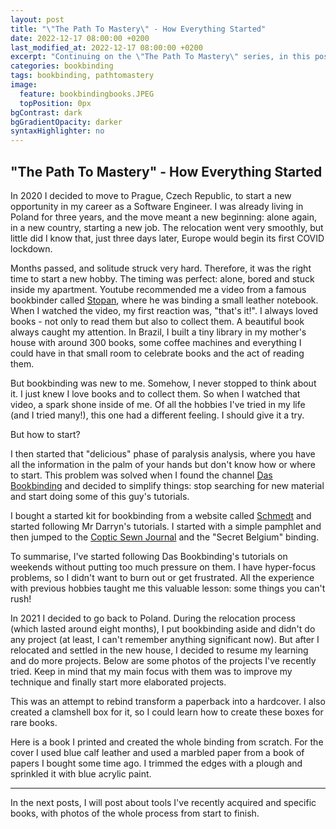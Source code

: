 ```yaml
---
layout: post
title: "\"The Path To Mastery\" - How Everything Started"
date: 2022-12-17 08:00:00 +0200
last_modified_at: 2022-12-17 08:00:00 +0200
excerpt: "Continuing on the \"The Path To Mastery\" series, in this post I talk about how I started in bookbinding."
categories: bookbinding
tags: bookbinding, pathtomastery
image:
  feature: bookbindingbooks.JPEG
  topPosition: 0px
bgContrast: dark
bgGradientOpacity: darker
syntaxHighlighter: no
---
```


## "The Path To Mastery" - How Everything Started

In 2020 I decided to move to Prague, Czech Republic, to start a new opportunity in my career as a Software Engineer. I was already living in Poland for three years, and the move meant a new beginning: alone again, in a new country, starting a new job. The relocation went very smoothly, but little did I know that, just three days later, Europe would begin its first COVID lockdown. 

Months passed, and solitude struck very hard. Therefore, it was the right time to start a new hobby. The timing was perfect: alone, bored and stuck inside my apartment. Youtube recommended me a video from a famous bookbinder called [Stopan](https://www.youtube.com/@Stopan), where he was binding a small leather notebook. When I watched the video, my first reaction was, "that's it!". I always loved books - not only to read them but also to collect them. A beautiful book always caught my attention. In Brazil, I built a tiny library in my mother's house with around 300 books, some coffee machines and everything I could have in that small room to celebrate books and the act of reading them.

But bookbinding was new to me. Somehow, I never stopped to think about it. I just knew I love books and to collect them. So when I watched that video, a spark shone inside of me. Of all the hobbies I've tried in my life (and I tried many!), this one had a different feeling. I should give it a try.

But how to start?

I then started that "delicious" phase of paralysis analysis, where you have all the information in the palm of your hands but don't know how or where to start. This problem was solved when I found the channel [Das Bookbinding](https://www.youtube.com/@DASBookbinding) and decided to simplify things: stop searching for new material and start doing some of this guy's tutorials.

I bought a started kit for bookbinding from a website called [Schmedt](https://schmedt.com/starter-set-with-bookbinding-tools-for-the-most-common-binding-methods/6281-001) and started following Mr Darryn's tutorials. I started with a simple pamphlet and then jumped to the [Coptic Sewn Journal](https://youtu.be/sxkarOsNhsM) and the "Secret Belgium" binding. 

<div class="img img--fullContainer img--14xLeading" style="background-image: url(/assets/images/posts/the-path-to-mastery/how-everything-started/pamphlet.jpg);"></div>
<div class="img img--fullContainer img--14xLeading" style="background-image: url(/assets/images/posts/the-path-to-mastery/how-everything-started/secretbelgium.jpg);"></div>
<div class="img img--fullContainer textcontent img--14xLeading" style="background-image: url(/assets/images/posts/the-path-to-mastery/how-everything-started/secretbelgium2.jpg);"></div>
<div class="img img--fullContainer textcontent img--14xLeading" style="background-image: url(/assets/images/posts/the-path-to-mastery/how-everything-started/coptic.jpg);"></div>

To summarise, I've started following Das Bookbinding's tutorials on weekends without putting too much pressure on them. I have hyper-focus problems, so I didn't want to burn out or get frustrated. All the experience with previous hobbies taught me this valuable lesson: some things you can't rush!

In 2021 I decided to go back to Poland. During the relocation process (which lasted around eight months), I put bookbinding aside and didn't do any project (at least, I can't remember anything significant now). But after I relocated and settled in the new house, I decided to resume my learning and do more projects. Below are some photos of the projects I've recently tried. Keep in mind that my main focus with them was to improve my technique and finally start more elaborated projects.

This was an attempt to rebind transform a paperback into a hardcover. I also created a clamshell box for it, so I could learn how to create these boxes for rare books.
<div class="img img--fullContainer textcontent img--14xLeading" style="background-image: url(/assets/images/posts/the-path-to-mastery/how-everything-started/hobbit.jpg);"></div>
<div class="img img--fullContainer textcontent img--14xLeading" style="background-image: url(/assets/images/posts/the-path-to-mastery/how-everything-started/clamshell2.jpg);"></div>

Here is a book I printed and created the whole binding from scratch. For the cover I used blue calf leather and used a marbled paper from a book of papers I bought some time ago. I trimmed the edges with a plough and sprinkled it with blue acrylic paint.
<div class="img img--fullContainer textcontent img--14xLeading" style="background-image: url(/assets/images/posts/the-path-to-mastery/how-everything-started/almosthalfleather.jpg);"></div>
<div class="img img--fullContainer textcontent img--14xLeading" style="background-image: url(/assets/images/posts/the-path-to-mastery/how-everything-started/almosthalfleather2.jpg);"></div>

***

In the next posts, I will post about tools I've recently acquired and specific books, with photos of the whole process from start to finish.

